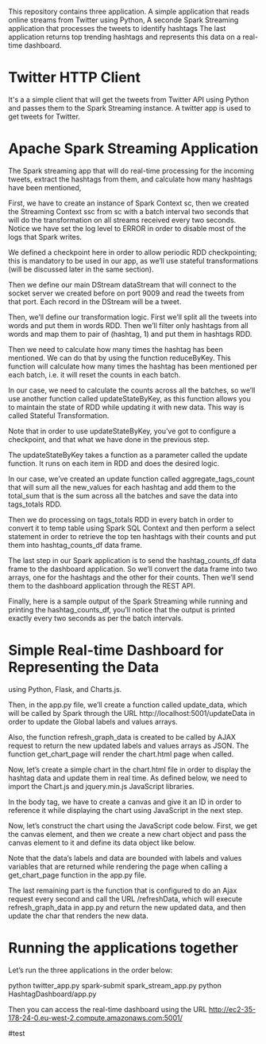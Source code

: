This repository contains three application.
A simple application that reads online streams from Twitter using Python,
A seconde Spark Streaming application that processes the tweets to identify hashtags
The last application returns top trending hashtags and represents this data on a real-time dashboard.



# Twitter HTTP Client
It's a a simple client that will get the tweets from Twitter API using Python 
and passes them to the Spark Streaming instance.
A twitter app is used to get tweets for Twitter.


# Apache Spark Streaming Application

The Spark streaming app that will do real-time processing for the incoming tweets, extract the hashtags from them, and calculate how many hashtags have been mentioned,

First, we have to create an instance of Spark Context sc, then we created the Streaming Context ssc from sc with a batch interval two seconds that will do the transformation on all streams received every two seconds. Notice we have set the log level to ERROR in order to disable most of the logs that Spark writes.

We defined a checkpoint here in order to allow periodic RDD checkpointing; this is mandatory to be used in our app, as we’ll use stateful transformations (will be discussed later in the same section).

Then we define our main DStream dataStream that will connect to the socket server we created before on port 9009 and read the tweets from that port. Each record in the DStream will be a tweet.


Then, we’ll define our transformation logic. First we’ll split all the tweets into words and put them in words RDD. Then we’ll filter only hashtags from all words and map them to pair of (hashtag, 1) and put them in hashtags RDD.

Then we need to calculate how many times the hashtag has been mentioned. We can do that by using the function reduceByKey. This function will calculate how many times the hashtag has been mentioned per each batch, i.e. it will reset the counts in each batch.

In our case, we need to calculate the counts across all the batches, so we’ll use another function called updateStateByKey, as this function allows you to maintain the state of RDD while updating it with new data. This way is called Stateful Transformation.

Note that in order to use updateStateByKey, you’ve got to configure a checkpoint, and that what we have done in the previous step.


The updateStateByKey takes a function as a parameter called the update function. It runs on each item in RDD and does the desired logic.

In our case, we’ve created an update function called aggregate_tags_count that will sum all the new_values for each hashtag and add them to the total_sum that is the sum across all the batches and save the data into tags_totals RDD.



Then we do processing on tags_totals RDD in every batch in order to convert it to temp table using Spark SQL Context and then perform a select statement in order to retrieve the top ten hashtags with their counts and put them into hashtag_counts_df data frame.



The last step in our Spark application is to send the hashtag_counts_df data frame to the dashboard application. So we’ll convert the data frame into two arrays, one for the hashtags and the other for their counts. Then we’ll send them to the dashboard application through the REST API.


Finally, here is a sample output of the Spark Streaming while running and printing the hashtag_counts_df, you’ll notice that the output is printed exactly every two seconds as per the batch intervals.



# Simple Real-time Dashboard for Representing the Data

using Python, Flask, and Charts.js.



Then, in the app.py file, we’ll create a function called update_data, which will be called by Spark through the URL http://localhost:5001/updateData in order to update the Global labels and values arrays.

Also, the function refresh_graph_data is created to be called by AJAX request to return the new updated labels and values arrays as JSON. The function get_chart_page will render the chart.html page when called.






Now, let’s create a simple chart in the chart.html file in order to display the hashtag data and update them in real time. As defined below, we need to import the Chart.js and jquery.min.js JavaScript libraries.

In the body tag, we have to create a canvas and give it an ID in order to reference it while displaying the chart using JavaScript in the next step.




Now, let’s construct the chart using the JavaScript code below. First, we get the canvas element, and then we create a new chart object and pass the canvas element to it and define its data object like below.

Note that the data’s labels and data are bounded with labels and values variables that are returned while rendering the page when calling a get_chart_page function in the app.py file.

The last remaining part is the function that is configured to do an Ajax request every second and call the URL /refreshData, which will execute refresh_graph_data in app.py and return the new updated data, and then update the char that renders the new data.




# Running the applications together

Let’s run the three applications in the order below: 

python twitter_app.py
spark-submit spark_stream_app.py 
python HashtagDashboard/app.py


Then you can access the real-time dashboard using the URL <http://ec2-35-178-24-0.eu-west-2.compute.amazonaws.com:5001/>


#test 




